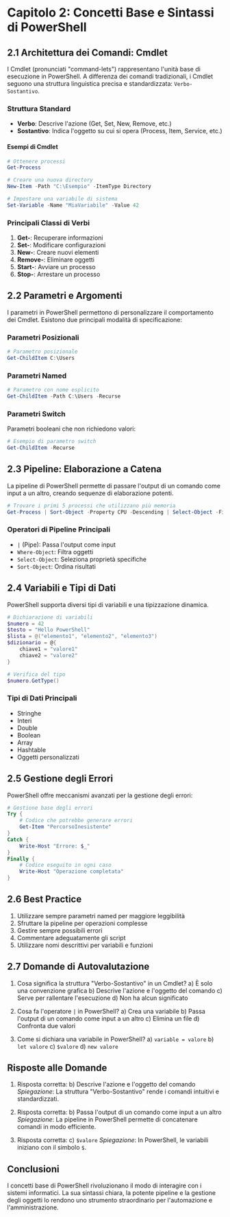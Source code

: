 # Capitolo 2: Concetti Base e Sintassi di PowerShell

## 2.1 Architettura dei Comandi: Cmdlet

I Cmdlet (pronunciati "command-lets") rappresentano l'unità base di esecuzione in PowerShell. A differenza dei comandi tradizionali, i Cmdlet seguono una struttura linguistica precisa e standardizzata: `Verbo-Sostantivo`.

### Struttura Standard
- **Verbo**: Descrive l'azione (Get, Set, New, Remove, etc.)
- **Sostantivo**: Indica l'oggetto su cui si opera (Process, Item, Service, etc.)

#### Esempi di Cmdlet
```powershell
# Ottenere processi
Get-Process

# Creare una nuova directory
New-Item -Path "C:\Esempio" -ItemType Directory

# Impostare una variabile di sistema
Set-Variable -Name "MiaVariabile" -Value 42
```

### Principali Classi di Verbi

1. **Get-**: Recuperare informazioni
2. **Set-**: Modificare configurazioni
3. **New-**: Creare nuovi elementi
4. **Remove-**: Eliminare oggetti
5. **Start-**: Avviare un processo
6. **Stop-**: Arrestare un processo

## 2.2 Parametri e Argomenti

I parametri in PowerShell permettono di personalizzare il comportamento dei Cmdlet. Esistono due principali modalità di specificazione:

### Parametri Posizionali
```powershell
# Parametro posizionale
Get-ChildItem C:\Users
```

### Parametri Named
```powershell
# Parametro con nome esplicito
Get-ChildItem -Path C:\Users -Recurse
```

### Parametri Switch
Parametri booleani che non richiedono valori:
```powershell
# Esempio di parametro switch
Get-ChildItem -Recurse
```

## 2.3 Pipeline: Elaborazione a Catena

La pipeline di PowerShell permette di passare l'output di un comando come input a un altro, creando sequenze di elaborazione potenti.

```powershell
# Trovare i primi 5 processi che utilizzano più memoria
Get-Process | Sort-Object -Property CPU -Descending | Select-Object -First 5
```

### Operatori di Pipeline Principali
- `|` (Pipe): Passa l'output come input
- `Where-Object`: Filtra oggetti
- `Select-Object`: Seleziona proprietà specifiche
- `Sort-Object`: Ordina risultati

## 2.4 Variabili e Tipi di Dati

PowerShell supporta diversi tipi di variabili e una tipizzazione dinamica.

```powershell
# Dichiarazione di variabili
$numero = 42
$testo = "Hello PowerShell"
$lista = @("elemento1", "elemento2", "elemento3")
$dizionario = @{
    chiave1 = "valore1"
    chiave2 = "valore2"
}

# Verifica del tipo
$numero.GetType()
```

### Tipi di Dati Principali
- Stringhe
- Interi
- Double
- Boolean
- Array
- Hashtable
- Oggetti personalizzati

## 2.5 Gestione degli Errori

PowerShell offre meccanismi avanzati per la gestione degli errori:

```powershell
# Gestione base degli errori
Try {
    # Codice che potrebbe generare errori
    Get-Item "PercorsoInesistente"
}
Catch {
    Write-Host "Errore: $_"
}
Finally {
    # Codice eseguito in ogni caso
    Write-Host "Operazione completata"
}
```

## 2.6 Best Practice

1. Utilizzare sempre parametri named per maggiore leggibilità
2. Sfruttare la pipeline per operazioni complesse
3. Gestire sempre possibili errori
4. Commentare adeguatamente gli script
5. Utilizzare nomi descrittivi per variabili e funzioni

## 2.7 Domande di Autovalutazione

1. Cosa significa la struttura "Verbo-Sostantivo" in un Cmdlet?
   a) È solo una convenzione grafica
   b) Descrive l'azione e l'oggetto del comando
   c) Serve per rallentare l'esecuzione
   d) Non ha alcun significato

2. Cosa fa l'operatore `|` in PowerShell?
   a) Crea una variabile
   b) Passa l'output di un comando come input a un altro
   c) Elimina un file
   d) Confronta due valori

3. Come si dichiara una variabile in PowerShell?
   a) `variable = valore`
   b) `let valore`
   c) `$valore`
   d) `new valore`

## Risposte alle Domande

1. Risposta corretta: b) Descrive l'azione e l'oggetto del comando
   *Spiegazione*: La struttura "Verbo-Sostantivo" rende i comandi intuitivi e standardizzati.

2. Risposta corretta: b) Passa l'output di un comando come input a un altro
   *Spiegazione*: La pipeline in PowerShell permette di concatenare comandi in modo efficiente.

3. Risposta corretta: c) `$valore`
   *Spiegazione*: In PowerShell, le variabili iniziano con il simbolo `$`.

## Conclusioni

I concetti base di PowerShell rivoluzionano il modo di interagire con i sistemi informatici. La sua sintassi chiara, la potente pipeline e la gestione degli oggetti lo rendono uno strumento straordinario per l'automazione e l'amministrazione.
